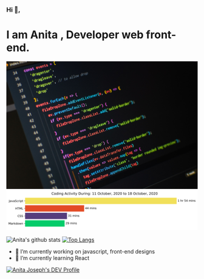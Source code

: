 ### Hi 👋,
 <h1>I am Anita , Developer web front-end.</h1>
    <img src="https://github.com/Anita-joseph/Anita-joseph/blob/master/images/github-profile.jpg" style="background-size: cover;background-cposition:center" alt="Profile image" />
	<img src="https://github.com/Anita-joseph/Anita-joseph/blob/master/images/stat.svg" alt="Waka time stat" />


![Anita's github stats](https://github-readme-stats.vercel.app/api?username=anita-joseph&show_icons=true&theme=radical)
[![Top Langs](https://github-readme-stats.vercel.app/api/top-langs/?username=anita-joseph&layout=compact&hide=vue)](https://github.com/Anita-joseph/github-readme-stats)


- 🔭 I’m currently working on javascript, front-end designs
- 🌱 I’m currently learning React

[![Anita Joseph's DEV Profile](https://d2fltix0v2e0sb.cloudfront.net/dev-badge.svg)](https://dev.to/anitajoseph)

<!-- - 👯 I’m looking to collaborate on ...
- 🤔 I’m looking for help with API, JSON
- 💬 Ask me about CSS
- 📫 How to reach me: ...
- 😄 Pronouns: ...
- ⚡ Fun fact: ...-->
